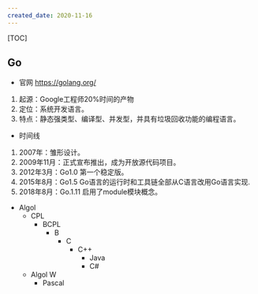 ```yaml
---
created_date: 2020-11-16
---
```


[TOC]

## Go

- 官网 https://golang.org/

1. 起源：Google工程师20%时间的产物
2. 定位：系统开发语言。
3. 特点：静态强类型、编译型、并发型，并具有垃圾回收功能的编程语言。

- 时间线

1. 2007年：雏形设计。
2. 2009年11月：正式宣布推出，成为开放源代码项目。
3. 2012年3月：Go1.0 第一个稳定版。
4. 2015年8月：Go1.5 Go语言的运行时和工具链全部从C语言改用Go语言实现.
5. 2018年8月：Go.1.11 启用了module模块概念。

- Algol
  - CPL
    - BCPL
      - B
        - C
          - C++
            - Java
            - C#
  - Algol W
    - Pascal

